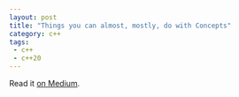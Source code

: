 ```yaml
---
layout: post
title: "Things you can almost, mostly, do with Concepts"
category: c++
tags:
 - c++
 - c++20
---
```


Read it [on Medium](https://medium.com/p/6b52ace78630?source=brevzin.github.io).
